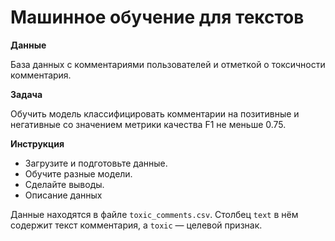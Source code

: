 # Машинное обучение для текстов
**Данные**

База данных с комментариями пользователей и отметкой о токсичности комментария.

**Задача**

Обучить модель классифицировать комментарии на позитивные и негативные со значением метрики качества F1 не меньше 0.75.

**Инструкция**

* Загрузите и подготовьте данные.
* Обучите разные модели.
* Сделайте выводы.
* Описание данных

Данные находятся в файле `toxic_comments.csv`. Столбец `text` в нём содержит текст комментария, а `toxic` — целевой признак.
